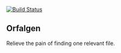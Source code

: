 [![Build Status](https://travis-ci.com/ds-gurukandhamoorthi/orfalgen.svg?branch=master)](https://travis-ci.com/ds-gurukandhamoorthi/orfalgen)
## Orfalgen

Relieve the pain of finding one relevant file.
